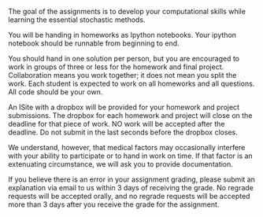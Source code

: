 The goal of the assignments is to develop your computational skills while learning the essential stochastic methods.

You will be handing in homeworks as Ipython notebooks. Your ipython notebook should be runnable from beginning to end.

You should hand in one solution per person, but you are encouraged to work in groups of three or less for the homework and final project. Collaboration means you work together; it does not mean you split the work. Each student is expected to work on all homeworks and all questions. All code should be your own.
 
An ISite with a dropbox will be provided for your homework and project submissions. The dropbox for each homework and project will close on the deadline for that piece of work. NO work will be accepted after the deadline. Do not submit in the last seconds before the dropbox closes.

We understand, however, that medical factors may occasionally interfere with your ability to participate or to hand in work on time. If that factor is an extenuating circumstance, we will ask you to provide documentation.

If you believe there is an error in your assignment grading, please submit an explanation via email to us  within 3 days of receiving the grade. No regrade requests will be accepted orally, and no regrade requests will be accepted more than 3 days after you receive the grade for the assignment.